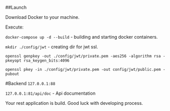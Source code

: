 ##Launch

Download Docker to your machine.

Execute:

`docker-compose up -d --build` - building and starting docker containers.

`mkdir ./config/jwt` - creating dir for jwt ssl.

`openssl genpkey -out ./config/jwt/private.pem -aes256 -algorithm rsa -pkeyopt rsa_keygen_bits:4096`

`openssl pkey -in ./config/jwt/private.pem -out config/jwt/public.pem -pubout`

#Backend
`127.0.0.1:88`

`127.0.0.1:81/api/doc` - Api documentation

Your rest application is build. Good luck with developing process.
